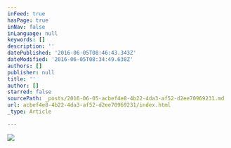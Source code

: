 ```yaml
---
inFeed: true
hasPage: true
inNav: false
inLanguage: null
keywords: []
description: ''
datePublished: '2016-06-05T08:46:43.343Z'
dateModified: '2016-06-05T08:34:49.638Z'
authors: []
publisher: null
title: ''
author: []
starred: false
sourcePath: _posts/2016-06-05-acbef4e8-4b22-4da3-af52-d2ee70969231.md
url: acbef4e8-4b22-4da3-af52-d2ee70969231/index.html
_type: Article

---
```

![](https://the-grid-user-content.s3-us-west-2.amazonaws.com/acd462f1-316b-4777-9103-3eacb374be3d.jpg)